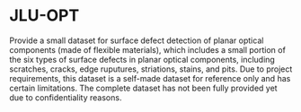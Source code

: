 # JLU-OPT
Provide a small dataset for surface defect detection of planar optical components (made of flexible materials), which includes a small portion of the six types of surface defects in planar optical components, including scratches, cracks, edge ruputures, striations, stains, and pits. Due to project requirements, this dataset is a self-made dataset for reference only and has certain limitations. The complete dataset has not been fully provided yet due to confidentiality reasons.

